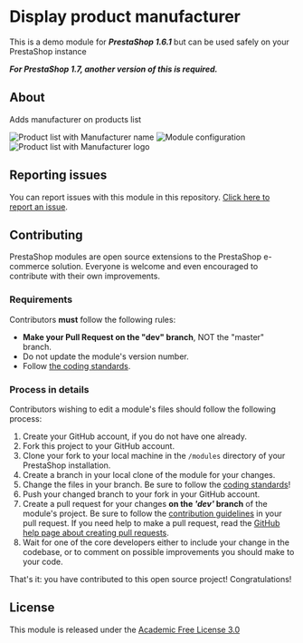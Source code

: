 # Display product manufacturer

This is a demo module for ***PrestaShop 1.6.1*** but can be used safely on your PrestaShop instance

***For PrestaShop 1.7, another version of this is required.***

## About

Adds manufacturer on products list

![Product list with Manufacturer name](https://user-images.githubusercontent.com/5262628/58557959-e9d29580-821f-11e9-89d5-ffa7ffd30d5a.png)
![Module configuration](https://user-images.githubusercontent.com/5262628/58557976-f22ad080-821f-11e9-9525-cdc35aa230ca.png)
![Product list with Manufacturer logo](https://user-images.githubusercontent.com/5262628/58557965-ee974980-821f-11e9-9ee9-a172c79d04a1.png)

## Reporting issues

You can report issues with this module in this repository. [Click here to report an issue][report-issue]. 

## Contributing

PrestaShop modules are open source extensions to the PrestaShop e-commerce solution. Everyone is welcome and even encouraged to contribute with their own improvements.

### Requirements

Contributors **must** follow the following rules:

* **Make your Pull Request on the "dev" branch**, NOT the "master" branch.
* Do not update the module's version number.
* Follow [the coding standards][1].

### Process in details

Contributors wishing to edit a module's files should follow the following process:

1. Create your GitHub account, if you do not have one already.
2. Fork this project to your GitHub account.
3. Clone your fork to your local machine in the ```/modules``` directory of your PrestaShop installation.
4. Create a branch in your local clone of the module for your changes.
5. Change the files in your branch. Be sure to follow the [coding standards][1]!
6. Push your changed branch to your fork in your GitHub account.
7. Create a pull request for your changes **on the _'dev'_ branch** of the module's project. Be sure to follow the [contribution guidelines][2] in your pull request. If you need help to make a pull request, read the [GitHub help page about creating pull requests][3].
8. Wait for one of the core developers either to include your change in the codebase, or to comment on possible improvements you should make to your code.

That's it: you have contributed to this open source project! Congratulations!

## License

This module is released under the [Academic Free License 3.0][AFL-3.0] 

[report-issue]: https://github.com/Matt75/displayproductmanufacturer/issues/new
[1]: https://devdocs.prestashop.com/1.7/development/coding-standards/
[2]: https://devdocs.prestashop.com/1.7/contribute/contribution-guidelines/
[3]: https://help.github.com/articles/using-pull-requests
[AFL-3.0]: https://opensource.org/licenses/AFL-3.0
